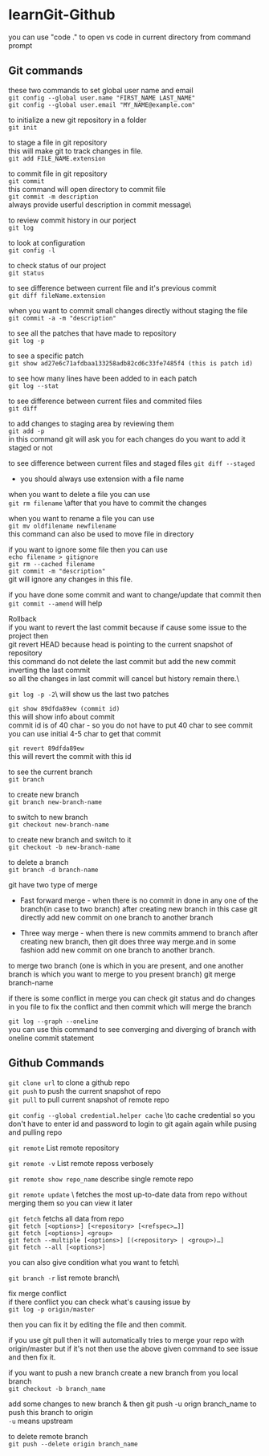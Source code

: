# learnGit-Github
you can use "code ." to open vs code in current directory from command prompt

## Git commands
these two commands to set global user name and email\
`git config --global user.name "FIRST_NAME LAST_NAME"`\
`git config --global user.email "MY_NAME@example.com"`

to initialize a new git repository in a folder\
`git init`

to stage a file in git repository\
this will make git to track changes in file.\
`git add FILE_NAME.extension`

to commit file in git repository\
`git commit` \
this command will open directory to commit file\
`git commit -m description`\
always provide userful description in commit message\

to review commit history in our porject\
`git log`

to look at configuration\
`git config -l`

to check status of our project\
`git status`

to see difference between current file and it's previous commit\
`git diff fileName.extension`

when you want to commit small changes directly without staging the file\
`git commit -a -m "description"`

to see all the patches that have made to repository\
`git log -p`

to see a specific patch\
`git show ad27e6c71afdbaa133258adb82cd6c33fe7485f4 (this is patch id)`

to see how many lines have been added to in each patch\
`git log --stat`

to see difference between current files and commited files\
`git diff`

to add changes to staging area by reviewing them\
`git add -p`\
in this command git will ask you for each changes do you want to add it staged or not

to see difference between current files and staged files
`git diff --staged`

* you should always use extension with a file name

when you want to delete a file you can use\
`git rm filename` \after that you have to commit the changes

when you want to rename a file you can use\
`git mv oldfilename newfilename`\
this command can also be used to move file in directory

if you want to ignore some file then you can use\
`echo filename > gitignore`\
`git rm --cached filename`\
`git commit -m "description"`\
git will ignore any changes in this file.

if you have done some commit and want to change/update that commit then\
`git commit --amend` will help

Rollback\
if you want to revert the last commit because if cause some issue to the project then\
git revert HEAD  because head is pointing to the current snapshot of repository\
this command do not delete the last commit but add the new commit inverting the last commit\
so all the changes in last commit will cancel but history remain there.\

`git log -p -2`\ will show us the last two patches

`git show 89dfda89ew (commit id)`\
this will show info about commit\
commit id is of 40 char - so you do not have to put 40 char to see commit\
you can use initial 4-5 char to get that commit

`git revert 89dfda89ew`\
this will revert the commit with this id


to see the current branch\
`git branch`

to create new branch\
`git branch new-branch-name`

to switch to new branch\
`git checkout new-branch-name`

to create new branch and switch to it\
`git checkout -b new-branch-name`

to delete a branch\
`git branch -d branch-name`

git have two type of merge
* Fast forward merge -  when there is no commit in done in any one of the branch(in case to two branch) after creating new branch in this case git directly add new commit on one branch to another branch

* Three way merge - when there is new commits ammend to branch after creating new branch, then git does three way merge.and in some fashion add new commit on one branch to another branch.

to merge two branch (one is which in you are present, and one another branch is which you want to merge to you present branch)
git merge branch-name

if there is some conflict in merge you can check git status
and do changes in you file to fix the conflict and then commit
which will merge the branch

`git log --graph --oneline`\
you can use this command to see converging and diverging of branch
with oneline commit statement

## Github Commands 
`git clone url`  to clone a github repo\
`git push`  to push the current snapshot of repo\
`git pull` to pull current snapshot of remote repo

`git config --global credential.helper cache` \to cache credential so you don't
have to enter id and password to login to git again again while pusing and pulling repo


`git remote`  List remote repository

`git remote -v`  List remote reposs  verbosely

`git remote show repo_name`  describe single remote repo

`git remote update` \ fetches the most up-to-date data from repo without merging them
so you can view it later

`git fetch` fetchs all data from repo\
`git fetch [<options>] [<repository> [<refspec>…​]]`\
`git fetch [<options>] <group>`\
`git fetch --multiple [<options>] [(<repository> | <group>)…​]`\
`git fetch --all [<options>]`

you can also give condition what you want to fetch\

`git branch -r` list remote branch\


fix merge conflict\
if there conflict you can check what's causing issue by \
`git log -p origin/master`

then you can fix it by editing the file and then commit.

if you use
git pull  then it will automatically tries to merge your repo with origin/master
but if it's not then use the above given command to see issue and then fix it.

if you want to push a new branch
create a new branch from you local branch\
`git checkout -b branch_name`

add some changes to new branch & then
git push -u orign branch_name to push this branch to origin \
`-u` means upstream

to delete remote branch\
`git push --delete origin branch_name`
